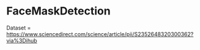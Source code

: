 # FaceMaskDetection

Dataset = https://www.sciencedirect.com/science/article/pii/S2352648320300362?via%3Dihub
